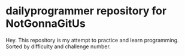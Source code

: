 # dailyprogrammer repository for NotGonnaGitUs

Hey. This repository is my attempt to practice and learn programming.  
Sorted by difficulty and challenge number.  
  
